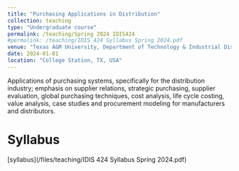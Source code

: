 ```yaml
---
title: "Purchasing Applications in Distribution"
collection: teaching
type: "Undergraduate course"
permalink: /teaching/Spring 2024 IDIS424
#permalink: /teaching/IDIS 424 Syllabus Spring 2024.pdf
venue: "Texas A&M University, Department of Technology & Industrial Distribution"
date: 2024-01-01
location: "College Station, TX, USA"
---
```


Applications of purchasing systems, specifically for the distribution industry; emphasis on supplier relations, 
strategic purchasing, supplier evaluation, global purchasing techniques, cost analysis, life cycle costing, value 
analysis, case studies and procurement modeling for manufacturers and distributors.

Syllabus
======
[syllabus](/files/teaching/IDIS 424 Syllabus Spring 2024.pdf)